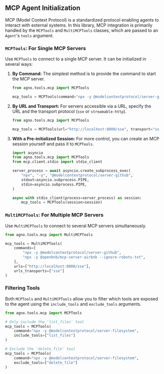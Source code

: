 ## MCP Agent Initialization

MCP (Model Context Protocol) is a standardized protocol enabling agents to interact with external systems. In this library, MCP integration is primarily handled by the `MCPTools` and `MultiMCPTools` classes, which are passed to an `Agent`'s `tools` argument.

### `MCPTools`: For Single MCP Servers

Use `MCPTools` to connect to a single MCP server. It can be initialized in several ways:

1.  **By Command:** The simplest method is to provide the command to start the MCP server.

    ```python
    from agno.tools.mcp import MCPTools

    mcp_tools = MCPTools(command="npx -y @modelcontextprotocol/server-github")
    ```

2.  **By URL and Transport:** For servers accessible via a URL, specify the URL and the transport protocol (`sse` or `streamable-http`).

    ```python
    from agno.tools.mcp import MCPTools

    mcp_tools = MCPTools(url="http://localhost:8000/sse", transport="sse")
    ```

3.  **With a Pre-initialized Session:** For more control, you can create an MCP session yourself and pass it to `MCPTools`.

    ```python
    import asyncio
    from agno.tools.mcp import MCPTools
    from mcp.client.stdio import stdio_client

    server_process = await asyncio.create_subprocess_exec(
        "npx", "-y", "@modelcontextprotocol/server-github",
        stdout=asyncio.subprocess.PIPE,
        stdin=asyncio.subprocess.PIPE,
    )

    async with stdio_client(process=server_process) as session:
        mcp_tools = MCPTools(session=session)
    ```

### `MultiMCPTools`: For Multiple MCP Servers

Use `MultiMCPTools` to connect to several MCP servers simultaneously.

```python
from agno.tools.mcp import MultiMCPTools

mcp_tools = MultiMCPTools(
    commands=[
        "npx -y @modelcontextprotocol/server-github",
        "npx -y @openbnb/mcp-server-airbnb --ignore-robots-txt",
    ],
    urls=["http://localhost:8000/sse"],
    urls_transports=["sse"]
)
```

### Filtering Tools

Both `MCPTools` and `MultiMCPTools` allow you to filter which tools are exposed to the agent using the `include_tools` and `exclude_tools` arguments.

```python
from agno.tools.mcp import MCPTools

# Only include the 'list_files' tool
mcp_tools = MCPTools(
    command="npx -y @modelcontextprotocol/server-filesystem",
    include_tools=["list_files"]
)

# Exclude the 'delete_file' tool
mcp_tools = MCPTools(
    command="npx -y @modelcontextprotocol/server-filesystem",
    exclude_tools=["delete_file"]
)
```